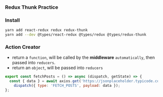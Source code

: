 ### Redux Thunk Practice

### Install
```sh
yarn add react-redux redux redux-thunk
yarn add --dev @types/react-redux @types/redux @types/redux-thunk
```

### Action Creator
- return a `function`, will be called by the **middleware** `automatically`, then passed into `reducers`.
- return an `object`, will be passed into `reducers`
```javascript
export const fetchPosts = () => async (dispatch, getState) => {
  const { data } = await axios.get('https://jsonplaceholder.typicode.com/posts');
	dispatch({ type: 'FETCH_POSTS', payload: data });
};
```


